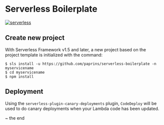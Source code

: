 # Serverless Boilerplate
[![serverless](http://public.serverless.com/badges/v3.svg)](http://www.serverless.com)

## Create new project

With Serverless Framework v1.5 and later, a new project based on the project template is initialized with the command:

```
$ sls install -u https://github.com/paprins/serverless-boilerplate -n myservicename
$ cd myservicename
$ npm install
```

## Deployment

Using the `serverless-plugin-canary-deployments` plugin, `CodeDeploy` will be used to do canary deployments when your Lambda code has been updated.

~ the end

